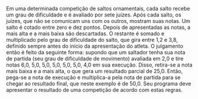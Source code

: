 Em uma determinada competição de saltos ornamentais, cada salto recebe um grau de dificuldade e é avaliado por sete juízes. Após cada salto, os juízes, que não se comunicam uns com os outros, mostram suas notas. Um salto é cotado entre zero e dez pontos. Depois de apresentadas as notas, a mais alta e a mais baixa são descartadas. O restante é somado e multiplicado pelo grau de dificuldade do salto, que gira entre 1,2 e 3,8, definido sempre antes do início da apresentação do atleta. O julgamento então é feito da seguinte forma: supondo que um saltador tenha sua nota de partida (seu grau de dificuldade de movimento) avaliada em 2,0 e tire notas 6,0, 5,0, 5,0, 5,0, 5,0, 5,0, 4,0 em sua execução. Disso, retira-se a nota mais baixa e a mais alta, o que gera um resultado parcial de 25,0. Então, pega-se a nota de execução e multiplica-a pela nota de partida para se chegar ao resultado final, que neste exemplo é de 50,0. Seu programa deve apresentar o resultado de uma competição de acordo com estas regras.
